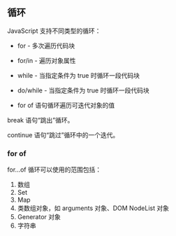 ## 循环

JavaScript 支持不同类型的循环：

- for - 多次遍历代码块

- for/in - 遍历对象属性

- while - 当指定条件为 true 时循环一段代码块

- do/while - 当指定条件为 true 时循环一段代码块

- for of 语句循环遍历可迭代对象的值

break 语句“跳出”循环。

continue 语句“跳过”循环中的一个迭代。

### for of

for...of 循环可以使用的范围包括：

1. 数组
2. Set
3. Map
4. 类数组对象，如 arguments 对象、DOM NodeList 对象
5. Generator 对象
6. 字符串

